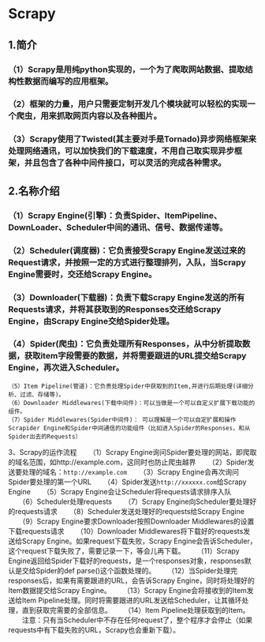 # Scrapy
## 1.简介
### （1）Scrapy是用纯python实现的，一个为了爬取网站数据、提取结构性数据而编写的应用框架。
### （2）框架的力量，用户只需要定制开发几个模块就可以轻松的实现一个爬虫，用来抓取网页内容以及各种图片。
### （3）Scrapy使用了Twisted(其主要对手是Tornado)异步网络框架来处理网络通讯，可以加快我们的下载速度，不用自己取实现异步框架，并且包含了各种中间件接口，可以灵活的完成各种需求。
## 2.名称介绍
### （1）Scrapy Engine(引擎)：负责Spider、ItemPipeline、DownLoader、Scheduler中间的通讯、信号、数据传递等。
### （2）Scheduler(调度器)：它负责接受Scrapy Engine发送过来的Request请求，并按照一定的方式进行整理排列，入队，当Scrapy Engine需要时，交还给Scrapy Engine。
### （3）Downloader(下载器)：负责下载Scrapy Engine发送的所有Requests请求，并将其获取到的Responses交还给Scrapy Engine，由Scrapy Engine交给Spider处理。
### （4）Spider(爬虫)：它负责处理所有Responses，从中分析提取数据，获取item字段需要的数据，并将需要跟进的URL提交给Scrapy Engine，再次进入Scheduler。
    （5）Item Pipeline(管道)：它负责处理Spider中获取到的Item,并进行后期处理(详细分析、过滤、存储等)。
    （6）Downloader Middlewares(下载中间件)：可以当做是一个可以自定义扩展下载功能的组件。
    （7）Spider Middlewares(Spider中间件)： 可以理解是一个可以自定扩展和操作Scrapider Engine和Spider中间通信的功能组件（比如进入Spider的Responses，和从Spider出去的Requests）
3、Scrapy的运作流程
　　（1）Scrapy Engine询问Spider要处理的网站，即爬取的域名范围，如http://example.com，这同时也防止爬虫越界
　　（2）Spider发送要处理的域名：`http://example.com`
　　（3）Scrapy Engine会再次询问Spider要处理的第一个URL
　　（4）Spider发送`http://xxxxxx.com`给Scrapy Engine
　　（5）Scrapy Engine会让Scheduler将requests请求排序入队
　　（6）Scheduler处理requests
　　（7）Scrapy Engine向Scheduler要处理好的requests请求
　　（8）Scheduler发送处理好的requests给Scrapy Engine
　　（9）Scrapy Engine要求Downloader按照Downloader Middlewares的设置下载requests请求
　　（10）Downloader Middlewares将下载好的requests发送给Scrapy Engine。如果request下载失败，Scrapy Engine会告诉Scheduler，这个request下载失败了，需要记录一下，等会儿再下载。
　　（11）Scrapy Engine返回给Spider下载好的requests，是一个responses对象，responses默认是交给Spider的def parse()这个函数处理的。
　　（12）当Spider处理完responses后，如果有需要跟进的URL，会告诉Scrapy Engine，同时将处理好的Item数据提交给Scrapy Engine。
　　（13）Scrapy Engine会将接收到的Item发送给Item Pipeline处理。同时将需要跟进的URL发送给Scheduler，让其循环处理，直到获取完需要的全部信息。
　　（14）Item Pipeline处理获取到的Item。
　　注意：只有当Scheduler中不存在任何request了，整个程序才会停止（如果requests中有下载失败的URL，Scrapy也会重新下载）。
